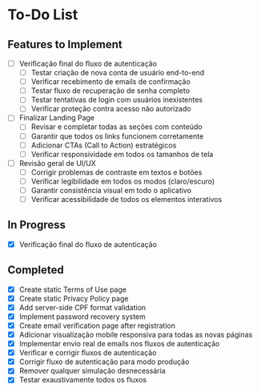 # To-Do List

## Features to Implement

- [ ] Verificação final do fluxo de autenticação
  - [ ] Testar criação de nova conta de usuário end-to-end
  - [ ] Verificar recebimento de emails de confirmação
  - [ ] Testar fluxo de recuperação de senha completo
  - [ ] Testar tentativas de login com usuários inexistentes
  - [ ] Verificar proteção contra acesso não autorizado

- [ ] Finalizar Landing Page
  - [ ] Revisar e completar todas as seções com conteúdo
  - [ ] Garantir que todos os links funcionem corretamente
  - [ ] Adicionar CTAs (Call to Action) estratégicos
  - [ ] Verificar responsividade em todos os tamanhos de tela

- [ ] Revisão geral de UI/UX
  - [ ] Corrigir problemas de contraste em textos e botões
  - [ ] Verificar legibilidade em todos os modos (claro/escuro)
  - [ ] Garantir consistência visual em todo o aplicativo
  - [ ] Verificar acessibilidade de todos os elementos interativos

## In Progress

- [x] Verificação final do fluxo de autenticação

## Completed

- [x] Create static Terms of Use page
- [x] Create static Privacy Policy page
- [x] Add server-side CPF format validation
- [x] Implement password recovery system
- [x] Create email verification page after registration
- [x] Adicionar visualização mobile responsiva para todas as novas páginas
- [x] Implementar envio real de emails nos fluxos de autenticação
- [x] Verificar e corrigir fluxos de autenticação
- [x] Corrigir fluxo de autenticação para modo produção
- [x] Remover qualquer simulação desnecessária
- [x] Testar exaustivamente todos os fluxos
